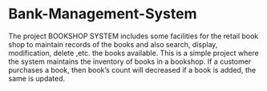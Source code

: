 # Bank-Management-System
The project BOOKSHOP SYSTEM includes some facilities for the retail book shop to maintain records of the books and also search, display, modification, delete ,etc. the books available. This is a simple project where the system maintains the inventory of books in a bookshop. If a customer purchases a book, then book’s count will decreased if a book is added, the same is updated.
